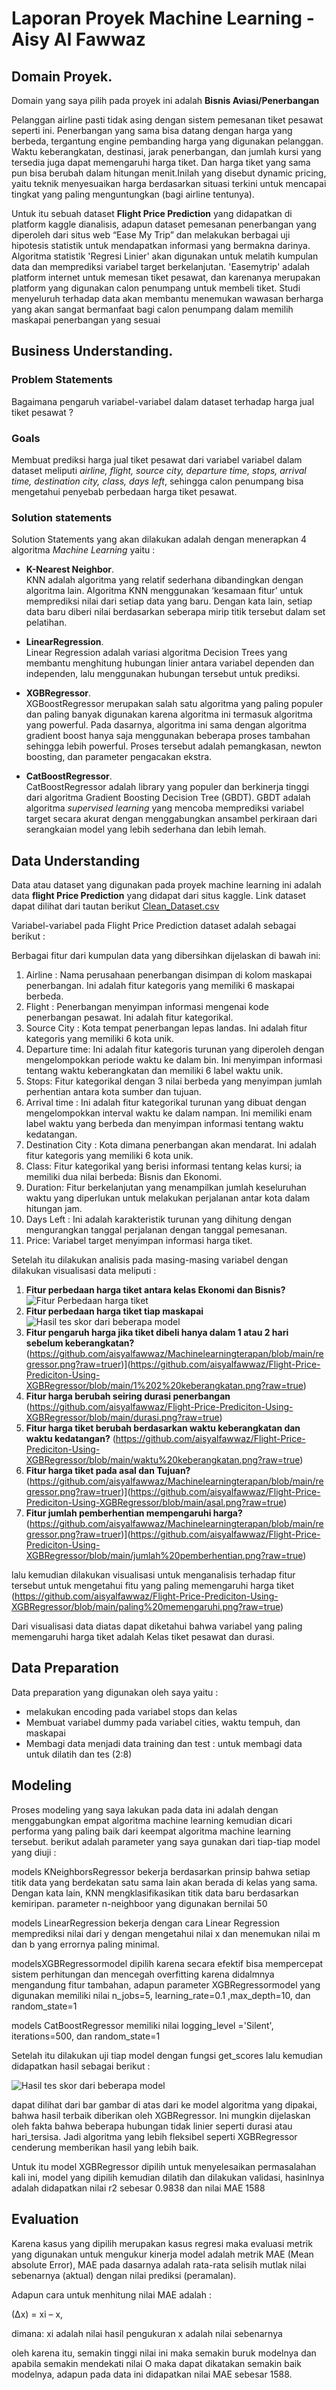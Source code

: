 # Laporan Proyek Machine Learning - Aisy Al Fawwaz

## Domain Proyek.

Domain yang saya pilih pada proyek ini adalah **Bisnis Aviasi/Penerbangan**

Pelanggan airline pasti tidak asing dengan sistem pemesanan tiket pesawat seperti ini. Penerbangan yang sama bisa datang dengan harga yang berbeda, tergantung engine pembanding harga yang digunakan pelanggan. Waktu keberangkatan, destinasi, jarak penerbangan, dan jumlah kursi yang tersedia juga dapat memengaruhi harga tiket. Dan harga tiket yang sama pun bisa berubah dalam hitungan menit.Inilah yang disebut dynamic pricing, yaitu teknik menyesuaikan harga berdasarkan situasi terkini untuk mencapai tingkat yang paling menguntungkan (bagi airline tentunya).

Untuk itu sebuah dataset **Flight Price Prediction** yang didapatkan di platform kaggle dianalisis, adapun dataset pemesanan penerbangan yang diperoleh dari situs web “Ease My Trip” dan melakukan berbagai uji hipotesis statistik untuk mendapatkan informasi yang bermakna darinya. Algoritma statistik 'Regresi Linier' akan digunakan untuk melatih kumpulan data dan memprediksi variabel target berkelanjutan. 'Easemytrip' adalah platform internet untuk memesan tiket pesawat, dan karenanya merupakan platform yang digunakan calon penumpang untuk membeli tiket. Studi menyeluruh terhadap data akan membantu menemukan wawasan berharga yang akan sangat bermanfaat bagi calon penumpang dalam memilih maskapai penerbangan yang sesuai

## Business Understanding.

### Problem Statements

Bagaimana pengaruh variabel-variabel dalam dataset terhadap harga jual tiket pesawat ?

### Goals

Membuat prediksi harga jual tiket pesawat dari variabel variabel dalam dataset meliputi *airline, flight, source city, departure time, stops, arrival time, destination city, class, days left*, sehingga calon penumpang bisa mengetahui penyebab perbedaan harga tiket pesawat. 

### Solution statements
Solution Statements yang akan dilakukan adalah dengan menerapkan 4 algoritma *Machine Learning* yaitu :

- **K-Nearest Neighbor**.<br>
  KNN adalah algoritma yang relatif sederhana dibandingkan dengan algoritma lain. Algoritma KNN menggunakan ‘kesamaan fitur’ untuk memprediksi nilai dari setiap data yang baru. Dengan kata lain, setiap data baru diberi nilai berdasarkan seberapa mirip titik tersebut dalam set pelatihan.

- **LinearRegression**.<br>
   Linear Regression adalah variasi algoritma  Decision Trees yang membantu menghitung hubungan linier antara variabel dependen dan independen, lalu menggunakan hubungan tersebut untuk prediksi. 

- **XGBRegressor**.<br>
 XGBoostRegressor merupakan salah satu algoritma yang paling populer dan paling banyak digunakan karena algoritma ini termasuk algoritma yang powerful. Pada dasarnya, algoritma ini sama dengan algoritma gradient boost hanya saja menggunakan beberapa proses tambahan sehingga lebih powerful. Proses tersebut adalah pemangkasan, newton boosting, dan parameter pengacakan ekstra.

- **CatBoostRegressor**.<br>
  CatBoostRegressor adalah library yang populer dan berkinerja tinggi dari algoritma Gradient Boosting Decision Tree (GBDT). GBDT adalah algoritma *supervised learning* yang mencoba memprediksi variabel target secara akurat dengan menggabungkan ansambel perkiraan dari serangkaian model yang lebih sederhana dan lebih lemah.

## Data Understanding

Data atau dataset yang digunakan pada proyek machine learning ini adalah data **flight Price Prediction** yang didapat dari situs kaggle. Link dataset dapat dilihat dari tautan berikut [Clean_Dataset.csv](https://www.kaggle.com/datasets/shubhambathwal/flight-price-prediction)

Variabel-variabel pada Flight Price Prediction dataset adalah sebagai berikut :

Berbagai fitur dari kumpulan data yang dibersihkan dijelaskan di bawah ini:
1. Airline : Nama perusahaan penerbangan disimpan di kolom maskapai penerbangan. Ini adalah fitur kategoris yang memiliki 6 maskapai berbeda.
2. Flight : Penerbangan menyimpan informasi mengenai kode penerbangan pesawat. Ini adalah fitur kategorikal.
3. Source City : Kota tempat penerbangan lepas landas. Ini adalah fitur kategoris yang memiliki 6 kota unik.
4. Departure time: Ini adalah fitur kategoris turunan yang diperoleh dengan mengelompokkan periode waktu ke dalam bin. Ini menyimpan informasi tentang waktu keberangkatan dan memiliki 6 label waktu unik.
5. Stops: Fitur kategorikal dengan 3 nilai berbeda yang menyimpan jumlah perhentian antara kota sumber dan tujuan.
6. Arrival time : Ini adalah fitur kategorikal turunan yang dibuat dengan mengelompokkan interval waktu ke dalam nampan. Ini memiliki enam label waktu yang berbeda dan menyimpan informasi tentang waktu kedatangan.
7. Destination City : Kota dimana penerbangan akan mendarat. Ini adalah fitur kategoris yang memiliki 6 kota unik.
8. Class: Fitur kategorikal yang berisi informasi tentang kelas kursi; ia memiliki dua nilai berbeda: Bisnis dan Ekonomi.
9. Duration: Fitur berkelanjutan yang menampilkan jumlah keseluruhan waktu yang diperlukan untuk melakukan perjalanan antar kota dalam hitungan jam.
10. Days Left : Ini adalah karakteristik turunan yang dihitung dengan mengurangkan tanggal perjalanan dengan tanggal pemesanan.
11. Price: Variabel target menyimpan informasi harga tiket.

Setelah itu dilakukan analisis pada masing-masing variabel dengan dilakukan visualisasi data  meliputi : 

1. **Fitur perbedaan harga tiket antara kelas Ekonomi dan Bisnis?**
![Fitur Perbedaan harga tiket](https://github.com/aisyalfawwaz/Machinelearningterapan/blob/main/regressor.png?raw=truer)
2. **Fitur perbedaan harga tiket tiap maskapai**
![Hasil tes skor dari beberapa model](https://github.com/aisyalfawwaz/Machinelearningterapan/blob/main/regressor.png?raw=truer)
3. **Fitur pengaruh harga jika tiket dibeli hanya dalam 1 atau 2 hari sebelum keberangkatan?** 
(https://github.com/aisyalfawwaz/Machinelearningterapan/blob/main/regressor.png?raw=truer)](https://github.com/aisyalfawwaz/Flight-Price-Prediciton-Using-XGBRegressor/blob/main/1%202%20keberangkatan.png?raw=true)
4. **Fitur harga berubah seiring durasi penerbangan**
(https://github.com/aisyalfawwaz/Flight-Price-Prediciton-Using-XGBRegressor/blob/main/durasi.png?raw=true)
5. **Fitur harga tiket berubah berdasarkan waktu keberangkatan dan waktu kedatangan?**
(https://github.com/aisyalfawwaz/Flight-Price-Prediciton-Using-XGBRegressor/blob/main/waktu%20keberangkatan.png?raw=true)
6. **Fitur  harga tiket pada asal dan Tujuan?**
(https://github.com/aisyalfawwaz/Machinelearningterapan/blob/main/regressor.png?raw=truer)](https://github.com/aisyalfawwaz/Flight-Price-Prediciton-Using-XGBRegressor/blob/main/asal.png?raw=true)
7. **Fitur jumlah pemberhentian mempengaruhi harga?**
(https://github.com/aisyalfawwaz/Machinelearningterapan/blob/main/regressor.png?raw=truer)](https://github.com/aisyalfawwaz/Flight-Price-Prediciton-Using-XGBRegressor/blob/main/jumlah%20pemberhentian.png?raw=true)

lalu kemudian dilakukan visualisasi untuk menganalisis terhadap fitur tersebut untuk mengetahui fitu yang paling memengaruhi harga tiket
(https://github.com/aisyalfawwaz/Flight-Price-Prediciton-Using-XGBRegressor/blob/main/paling%20memengaruhi.png?raw=true)

Dari visualisasi data diatas dapat diketahui bahwa variabel yang paling memengaruhi harga tiket adalah Kelas tiket pesawat dan durasi.

## Data Preparation

Data preparation yang digunakan oleh saya yaitu :
- melakukan encoding pada variabel stops dan kelas
- Membuat variabel dummy pada variabel cities, waktu tempuh, dan maskapai
- Membagi data menjadi data training dan test : untuk membagi data untuk dilatih dan tes (2:8)


## Modeling

Proses modeling yang saya lakukan pada data ini adalah dengan menggabungkan empat algoritma machine learning kemudian dicari performa yang paling baik dari keempat algoritma machine learning tersebut. berikut adalah parameter yang saya gunakan dari tiap-tiap model yang diuji :

models KNeighborsRegressor bekerja berdasarkan prinsip bahwa setiap titik data yang berdekatan satu sama lain akan berada di kelas yang sama. Dengan kata lain, KNN mengklasifikasikan titik data baru berdasarkan kemiripan. parameter n-neighboor yang digunakan bernilai 50

models LinearRegression bekerja dengan cara Linear Regression memprediksi nilai dari y dengan mengetahui nilai x dan menemukan nilai m dan b yang errornya paling minimal.

modelsXGBRegressormodel dipilih karena secara efektif bisa mempercepat sistem perhitungan dan mencegah overfitting karena didalmnya mengandung fitur tambahan, adapun parameter XGBRegressormodel yang digunakan memiliki nilai n_jobs=5, learning_rate=0.1 ,max_depth=10, dan random_state=1


models CatBoostRegressor memiliki nilai logging_level ='Silent', iterations=500, dan random_state=1

Setelah itu dilakukan uji tiap model dengan fungsi get_scores lalu kemudian didapatkan hasil sebagai berikut :

![Hasil tes skor dari beberapa model](https://github.com/aisyalfawwaz/Machinelearningterapan/blob/main/regressor.png?raw=truer)

dapat dilihat dari bar gambar di atas dari ke model algoritma yang dipakai, bahwa  hasil terbaik diberikan oleh XGBRegressor. Ini mungkin dijelaskan oleh fakta bahwa beberapa hubungan tidak linier seperti durasi atau hari_tersisa. Jadi algoritma yang lebih fleksibel seperti XGBRegressor cenderung memberikan hasil yang lebih baik.

Untuk itu model XGBRegressor dipilih untuk menyelesaikan permasalahan kali ini, model yang dipilih kemudian dilatih dan dilakukan validasi, hasinlnya adalah didapatkan nilai r2 sebesar 0.9838 dan nilai MAE 1588



## Evaluation

Karena kasus yang dipilih merupakan kasus regresi maka evaluasi metrik yang digunakan untuk mengukur kinerja model adalah metrik MAE (Mean absolute  Error), MAE pada dasarnya  adalah rata-rata selisih mutlak nilai sebenarnya (aktual) dengan nilai prediksi (peramalan).

Adapun cara untuk menhitung nilai MAE adalah :

(Δx) = xi – x,

dimana:
xi adalah nilai hasil pengukuran
x adalah nilai sebenarnya

oleh karena itu, semakin tinggi nilai ini maka semakin buruk modelnya dan apabila semakin mendekati nilai O maka dapat dikatakan semakin baik modelnya, adapun pada data ini didapatkan nilai MAE sebesar 1588.

